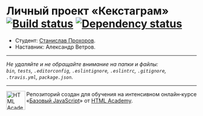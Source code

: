 # Личный проект «Кекстаграм» [![Build status][travis-image]][travis-url] [![Dependency status][dependency-image]][dependency-url]

* Студент: [Станислав Прохоров](https://up.htmlacademy.ru/javascript/6/user/106983).
* Наставник: Александр Ветров.

---

_Не удаляйте и не обращайте внимание на папки и файлы:_<br>
_`bin`, `tests`, `.editorconfig`, `.eslintignore`, `.eslintrc`, `.gitignore`, `.travis.yml`, `package.json`._

---

<a href="https://htmlacademy.ru/intensive/javascript"><img align="left" width="50" height="50" title="HTML Academy" src="https://up.htmlacademy.ru/static/img/intensive/javascript/logo-for-github.svg"></a>

Репозиторий создан для обучения на интенсивном онлайн‑курсе «[Базовый JavaScript](https://htmlacademy.ru/intensive/javascript)» от [HTML Academy](https://htmlacademy.ru).

[travis-image]: https://travis-ci.org/htmlacademy-javascript/106983-kekstagram.svg?branch=master
[travis-url]: https://travis-ci.org/htmlacademy-javascript/106983-kekstagram
[dependency-image]: https://david-dm.org/htmlacademy-javascript/106983-kekstagram.svg?style=flat-square
[dependency-url]: https://david-dm.org/htmlacademy-javascript/106983-kekstagram
